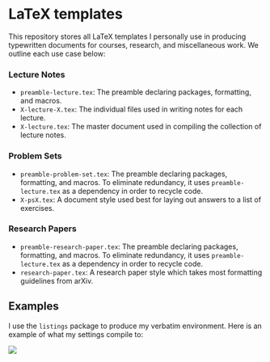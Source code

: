 # LaTeX templates

This repository stores all LaTeX templates I personally use in producing
typewritten documents for courses, research, and miscellaneous work. We outline
each use case below:

### Lecture Notes
* `preamble-lecture.tex`: The preamble declaring packages, formatting, and macros.
* `X-lecture-X.tex`: The individual files used in writing notes for each lecture.
* `X-lecture.tex`: The master document used in compiling the collection of lecture notes.

### Problem Sets
* `preamble-problem-set.tex`: The preamble declaring packages, formatting, and macros. To eliminate redundancy, it uses `preamble-lecture.tex` as a dependency in order to recycle code.
* `X-psX.tex`: A document style used best for laying out answers to a list of exercises.

### Research Papers
* `preamble-research-paper.tex`: The preamble declaring packages, formatting, and macros. To eliminate redundancy, it uses `preamble-lecture.tex` as a dependency in order to recycle code.
* `research-paper.tex`: A research paper style which takes most formatting guidelines from arXiv.

## Examples
I use the `listings` package to produce my verbatim environment. Here is an example of what my settings compile to:

![](https://pbs.twimg.com/media/BzYyXZZCcAAvb4R.png)
